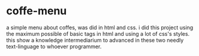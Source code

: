 # coffe-menu
a simple menu about coffes, was did in html and css.
i did this project using the maximum possible of basic tags in html and using a lot of css's styles. 
this show a knowledge intermediarium to advanced in these two needly text-linguage to whoever programmer.
